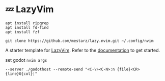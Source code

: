 # 💤 LazyVim

```
apt install ripgrep
apt install fd-find
apt install fzf

git clone https://github.com/mestarz/lazy.nvim.git ~/.config/nvim
```

A starter template for [LazyVim](https://github.com/LazyVim/LazyVim).
Refer to the [documentation](https://lazyvim.github.io/installation) to get started.

set godot `nvim args`
```
--server ./godothost --remote-send "<C-\><C-N>:n {file}<CR>{line}G{col}|"
```

